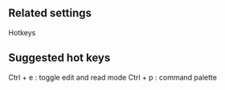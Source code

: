 ## Related settings
Hotkeys

## Suggested hot keys
Ctrl + e : toggle edit and read mode
Ctrl + p : command palette
